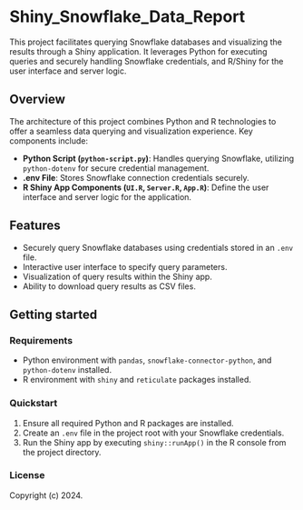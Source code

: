 # Shiny_Snowflake_Data_Report

This project facilitates querying Snowflake databases and visualizing the results through a Shiny application. It leverages Python for executing queries and securely handling Snowflake credentials, and R/Shiny for the user interface and server logic.

## Overview

The architecture of this project combines Python and R technologies to offer a seamless data querying and visualization experience. Key components include:
- **Python Script (`python-script.py`)**: Handles querying Snowflake, utilizing `python-dotenv` for secure credential management.
- **.env File**: Stores Snowflake connection credentials securely.
- **R Shiny App Components (`UI.R`, `Server.R`, `App.R`)**: Define the user interface and server logic for the application.

## Features

- Securely query Snowflake databases using credentials stored in an `.env` file.
- Interactive user interface to specify query parameters.
- Visualization of query results within the Shiny app.
- Ability to download query results as CSV files.

## Getting started

### Requirements

- Python environment with `pandas`, `snowflake-connector-python`, and `python-dotenv` installed.
- R environment with `shiny` and `reticulate` packages installed.

### Quickstart

1. Ensure all required Python and R packages are installed.
2. Create an `.env` file in the project root with your Snowflake credentials.
3. Run the Shiny app by executing `shiny::runApp()` in the R console from the project directory.

### License

Copyright (c) 2024.